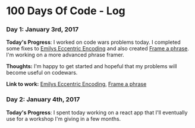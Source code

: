 # 100 Days Of Code - Log

### Day 1: January 3rd, 2017

**Today's Progress**: I worked on code wars problems today. I completed some fixes to [Emilys Eccentric Encoding](https://www.codewars.com/kata/emilys-eccentric-encoding) and also created [Frame a phrase](https://www.codewars.com/kata/rithm-series-frame-a-phrase-simple).  I'm working on a more advanced phrase framer.

**Thoughts:** I'm happy to get started and hopeful that my problems will become useful on codewars.

**Link to work:** [Emilys Eccentric Encoding](https://www.codewars.com/kata/emilys-eccentric-encoding), [Frame a phrase](https://www.codewars.com/kata/rithm-series-frame-a-phrase-simple)

### Day 2: January 4th, 2017

**Today's Progress**: I spent today working on a react app that I'll eventually use for a workshop I'm giving in a few months.  

